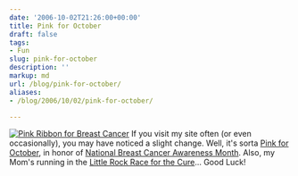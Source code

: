 ```yaml
---
date: '2006-10-02T21:26:00+00:00'
title: Pink for October
draft: false
tags:
- Fun
slug: pink-for-october
description: ''
markup: md
url: /blog/pink-for-october/
aliases:
- /blog/2006/10/02/pink-for-october/

---
```


[![Pink Ribbon for Breast Cancer](http://bradmontgomery.net/images/Pink_ribbon.png)](http://en.wikipedia.org/wiki/Breast_cancer) If you visit my site often (or even occasionally), you may have noticed a slight change. Well, it's sorta [Pink for October](http://pinkforoctober.org/), in honor of [National Breast Cancer Awareness Month](http://nbcam.org/). Also, my Mom's running in the [Little Rock Race for the Cure](http://www.ar-raceforthecure.org/)... Good Luck!